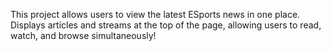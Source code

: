 This project allows users to view the latest ESports news in one place. Displays articles and streams at the top of the page, allowing users to read, watch, and browse simultaneously! 
